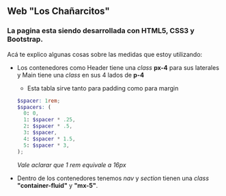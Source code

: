 ## Web "Los Chañarcitos"

### La pagina esta siendo desarrollada con HTML5, CSS3 y Bootstrap.

Acá te explico algunas cosas sobre las medidas que estoy utilizando:

- Los contenedores como Header  tiene una _class_ **px-4**  para sus laterales y Main tiene una _class_ en sus 4 lados de **p-4**

  - Esta tabla sirve tanto para padding como para margin

  ```scss
  $spacer: 1rem;
  $spacers: (
    0: 0,
    1: $spacer * .25,
    2: $spacer * .5,
    3: $spacer,
    4: $spacer * 1.5,
    5: $spacer * 3,
  );
  ```

  *Vale aclarar que 1 rem equivale a 16px*

- Dentro de los contenedores tenemos  _nav_ y _section_ tienen una _class_ __"container-fluid"__ y __"mx-5"__.

  
